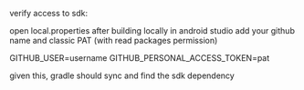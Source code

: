 verify access to sdk:

open local.properties after building locally in android studio
add your github name and classic PAT (with read packages permission)

GITHUB_USER=username
GITHUB_PERSONAL_ACCESS_TOKEN=pat

given this, gradle should sync and find the sdk dependency
